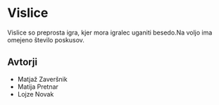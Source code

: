 # Vislice

Vislice so preprosta igra, kjer mora igralec uganiti besedo.Na voljo ima omejeno število poskusov.

## Avtorji

* Matjaž Zaveršnik
* Matija Pretnar
* Lojze Novak

